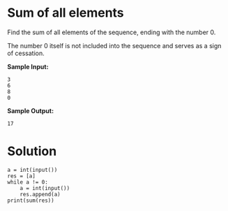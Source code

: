 # Sum of all elements

Find the sum of all elements of the sequence, ending with the number 0.

The number 0 itself is not included into the sequence and serves as a sign of cessation.

**Sample Input:**
```
3
6
8
0
```
**Sample Output:**
```
17
```
# Solution
```
a = int(input())
res = [a]
while a != 0:
    a = int(input())
    res.append(a)
print(sum(res))
```